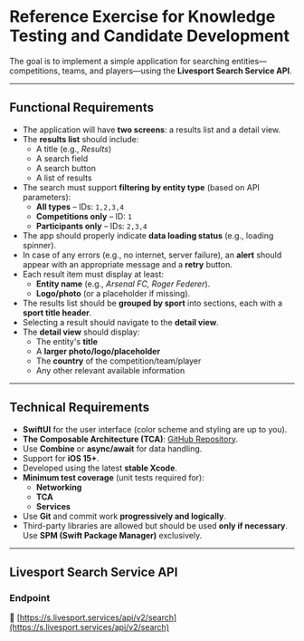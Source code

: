 # Reference Exercise for Knowledge Testing and Candidate Development  

The goal is to implement a simple application for searching entities—competitions, teams, and players—using the **Livesport Search Service API**.  

---

## **Functional Requirements**  
- The application will have **two screens**: a results list and a detail view.  
- The **results list** should include:  
  - A title (e.g., *Results*)  
  - A search field  
  - A search button  
  - A list of results  
- The search must support **filtering by entity type** (based on API parameters):  
  - **All types** – IDs: `1,2,3,4`  
  - **Competitions only** – ID: `1`  
  - **Participants only** – IDs: `2,3,4`  
- The app should properly indicate **data loading status** (e.g., loading spinner).  
- In case of any errors (e.g., no internet, server failure), an **alert** should appear with an appropriate message and a **retry** button.  
- Each result item must display at least:  
  - **Entity name** (e.g., *Arsenal FC, Roger Federer*).  
  - **Logo/photo** (or a placeholder if missing).  
- The results list should be **grouped by sport** into sections, each with a **sport title header**.  
- Selecting a result should navigate to the **detail view**.  
- The **detail view** should display:  
  - The entity's **title**  
  - A **larger photo/logo/placeholder**  
  - The **country** of the competition/team/player  
  - Any other relevant available information  

---

## **Technical Requirements**  
- **SwiftUI** for the user interface (color scheme and styling are up to you).  
- **The Composable Architecture (TCA)**: [GitHub Repository](https://github.com/pointfreeco/swift-composable-architecture).  
- Use **Combine** or **async/await** for data handling.  
- Support for **iOS 15+**.  
- Developed using the latest **stable Xcode**.  
- **Minimum test coverage** (unit tests required for):  
  - **Networking**  
  - **TCA**  
  - **Services**  
- Use **Git** and commit work **progressively and logically**.    
- Third-party libraries are allowed but should be used **only if necessary**. Use **SPM (Swift Package Manager)** exclusively.  

---

## **Livesport Search Service API**  
### **Endpoint**  
🔗 [https://s.livesport.services/api/v2/search](https://s.livesport.services/api/v2/search)  
